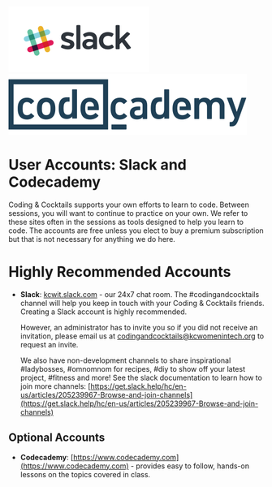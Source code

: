 ![Slack logo](images/Slack.png) ![Codecademy logo](images/codecademy.svg)

# User Accounts: Slack and Codecademy

Coding & Cocktails supports your own efforts to learn to code. Between sessions, you will want to continue to practice on your own. We refer to these sites often in the sessions as tools designed to help you learn to code. The accounts are free unless you elect to buy a premium subscription but that is not necessary for anything we do here.

# Highly Recommended Accounts

* **Slack**: [kcwit.slack.com](http://kcwit.slack.com) - our 24x7 chat room.  The \#codingandcocktails channel will help you keep in touch with your Coding & Cocktails friends. Creating a Slack account is highly recommended.

    However, an administrator has to invite you so if you did not receive an invitation, please email us at [codingandcocktails@kcwomenintech.org](mailto:codingandcocktails@kcwomenintech.org) to request an invite.

    We also have non-development channels to share inspirational #ladybosses, #omnomnom for recipes, #diy to show off your latest project, #fitness and more! See the slack documentation to learn how to join more channels: [https://get.slack.help/hc/en-us/articles/205239967-Browse-and-join-channels](https://get.slack.help/hc/en-us/articles/205239967-Browse-and-join-channels)

## Optional Accounts

* **Codecademy**: [https://www.codecademy.com](https://www.codecademy.com) - provides easy to follow, hands-on lessons on the topics covered in class.
